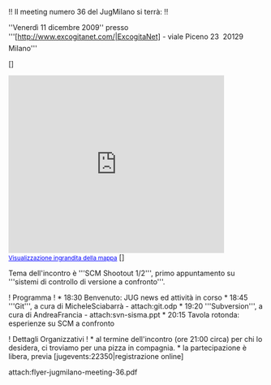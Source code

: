 !! Il meeting numero 36 del JugMilano si terrà: !!

''Venerdì 11 dicembre 2009''
presso '''[http://www.excogitanet.com/|ExcogitaNet] - viale Piceno 23  20129 Milano'''

[<html>]
<iframe width="425" height="350" frameborder="0" scrolling="no" marginheight="0" marginwidth="0" src="http://maps.google.it/maps?f=q&hl=it&geocode=&q=viale+piceno+23,+milano&sll=45.660852,8.793004&sspn=0.071985,0.178528&ie=UTF8&z=14&iwloc=addr&ll=45.472591,9.221392&output=embed&s=AARTsJq7RhVgVW9S9j8rj8ckGrt2JgtZ-g"></iframe><br /><small><a href="http://maps.google.it/maps?f=q&hl=it&geocode=&q=viale+piceno+23,+milano&sll=45.660852,8.793004&sspn=0.071985,0.178528&ie=UTF8&z=14&iwloc=addr&ll=45.472591,9.221392&source=embed" style="color:#0000FF;text-align:left">Visualizzazione ingrandita della mappa</a></small>
[</html>]

Tema dell'incontro è '''SCM Shootout 1/2''', primo appuntamento su '''sistemi di controllo di versione a confronto'''.

! Programma !
	*  18:30	Benvenuto: JUG news ed attività in corso
	*  18:45	'''Git''', a cura di MicheleSciabarrà - attach:git.odp
	*  19:20	'''Subversion''', a cura di AndreaFrancia - attach:svn-sisma.ppt
	*  20:15	Tavola rotonda: esperienze su SCM a confronto

! Dettagli Organizzativi !
	* al termine dell'incontro (ore 21:00 circa) per chi lo desidera, ci troviamo per una pizza in compagnia.
	* la partecipazione è libera, previa [jugevents:22350|registrazione online]

attach:flyer-jugmilano-meeting-36.pdf

